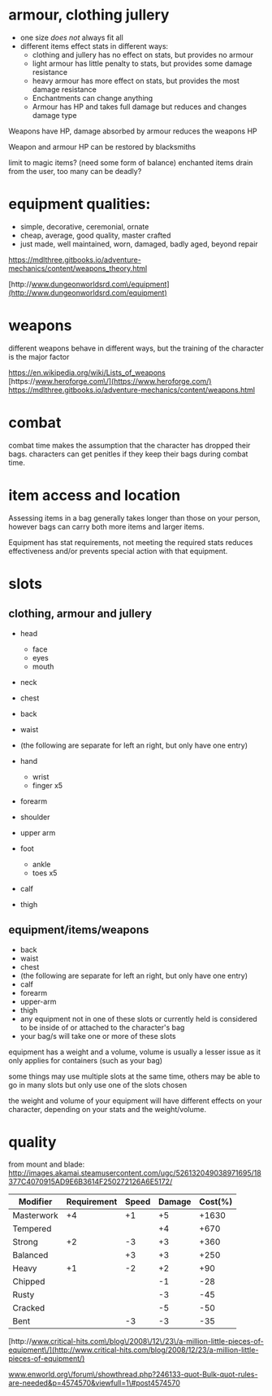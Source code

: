 # armour, clothing jullery

* one size _does not_ always fit all
* different items effect stats in different ways:
  * clothing and jullery has no effect on stats, but provides no armour
  * light armour has little penalty to stats, but provides some damage resistance
  * heavy armour has more effect on stats, but provides the most damage resistance
  * Enchantments can change anything
  * Armour has HP and takes full damage but reduces and changes damage type


Weapons have HP, damage absorbed by armour reduces the weapons HP

Weapon and armour HP can be restored by blacksmiths

limit to magic items? \(need some form of balance\) enchanted items drain from the user, too many can be deadly?

# equipment qualities:

* simple, decorative, ceremonial, ornate
* cheap, average, good quality, master crafted
* just made, well maintained, worn, damaged, badly aged, beyond repair

[https:\/\/mdlthree.gitbooks.io\/adventure-mechanics\/content\/weapons\_theory.html](https://mdlthree.gitbooks.io/adventure-mechanics/content/weapons_theory.html)

[http:\/\/www.dungeonworldsrd.com\/equipment](http://www.dungeonworldsrd.com/equipment)

# weapons

different weapons behave in different ways, but the training of the character is the major factor

[https:\/\/en.wikipedia.org\/wiki\/Lists\_of\_weapons](https://en.wikipedia.org/wiki/Lists_of_weapons)
[https:\/\/www.heroforge.com\/](https://www.heroforge.com/)
[https:\/\/mdlthree.gitbooks.io\/adventure-mechanics\/content\/weapons.html](https://mdlthree.gitbooks.io/adventure-mechanics/content/weapons.html)

# combat

combat time makes the assumption that the character has dropped their bags. characters can get penitles if they keep their bags during combat time.

# item access and location

Assessing items in a bag generally takes longer than those on your person, however bags can carry both more items and larger items.

Equipment has stat requirements, not meeting the required stats reduces effectiveness and\/or prevents special action with that equipment.

# slots

## clothing, armour and jullery

* head
  * face
  * eyes
  * mouth

* neck
* chest
* back
* waist
* \(the following are separate for left an right, but only have one entry\)
* hand
  * wrist
  * finger x5

* forearm
* shoulder
* upper arm
* foot
  * ankle
  * toes x5

* calf
* thigh

## equipment\/items\/weapons

* back
* waist
* chest
* \(the following are separate for left an right, but only have one entry\)
* calf
* forearm
* upper-arm
* thigh
* any equipment not in one of these slots or currently held is considered to be inside of or attached to the character's bag
* your bag\/s will take one or more of these slots

equipment has a weight and a volume, volume is usually a lesser issue as it only applies for containers \(such as your bag\)

some things may use multiple slots at the same time, others may be able to go in many slots but only use one of the slots chosen

the weight and volume of your equipment will have different effects on your character, depending on your stats and the weight\/volume.

# quality

from mount and blade: [http:\/\/images.akamai.steamusercontent.com\/ugc\/526132049038971695\/18377C4070915AD9E6B3614F250272126A6E5172\/](http://images.akamai.steamusercontent.com/ugc/526132049038971695/18377C4070915AD9E6B3614F250272126A6E5172/)

| Modifier | Requirement | Speed | Damage | Cost\(%\) |
| --- | --- | --- | --- | --- |
| Masterwork | +4 | +1 | +5 | +1630 |
| Tempered |  |  | +4 | +670 |
| Strong | +2 | -3 | +3 | +360 |
| Balanced |  | +3 | +3 | +250 |
| Heavy | +1 | -2 | +2 | +90 |
| Chipped |  |  | -1 | -28 |
| Rusty |  |  | -3 | -45 |
| Cracked |  |  | -5 | -50 |
| Bent |  | -3 | -3 | -35 |

[http:\/\/www.critical-hits.com\/blog\/2008\/12\/23\/a-million-little-pieces-of-equipment\/](http://www.critical-hits.com/blog/2008/12/23/a-million-little-pieces-of-equipment/)

www.enworld.org\/forum\/showthread.php?246133-quot-Bulk-quot-rules-are-needed&p=4574570&viewfull=1\#post4574570

